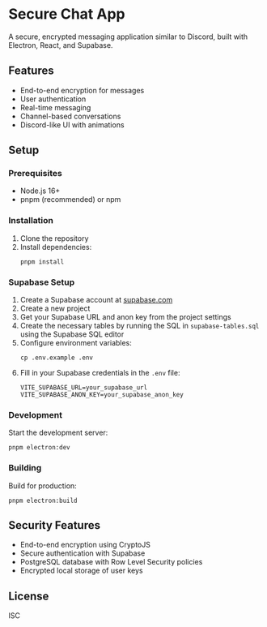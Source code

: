 # Secure Chat App

A secure, encrypted messaging application similar to Discord, built with Electron, React, and Supabase.

## Features

- End-to-end encryption for messages
- User authentication
- Real-time messaging
- Channel-based conversations
- Discord-like UI with animations

## Setup

### Prerequisites

- Node.js 16+
- pnpm (recommended) or npm

### Installation

1. Clone the repository
2. Install dependencies:
   ```
   pnpm install
   ```

### Supabase Setup

1. Create a Supabase account at [supabase.com](https://supabase.com)
2. Create a new project
3. Get your Supabase URL and anon key from the project settings
4. Create the necessary tables by running the SQL in `supabase-tables.sql` using the Supabase SQL editor
5. Configure environment variables:
   ```
   cp .env.example .env
   ```
6. Fill in your Supabase credentials in the `.env` file:
   ```
   VITE_SUPABASE_URL=your_supabase_url
   VITE_SUPABASE_ANON_KEY=your_supabase_anon_key
   ```

### Development

Start the development server:

```
pnpm electron:dev
```

### Building

Build for production:

```
pnpm electron:build
```

## Security Features

- End-to-end encryption using CryptoJS
- Secure authentication with Supabase
- PostgreSQL database with Row Level Security policies
- Encrypted local storage of user keys

## License

ISC 